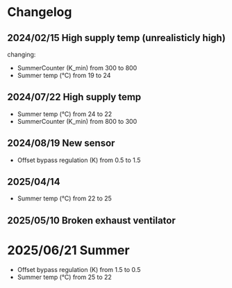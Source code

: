 # Changelog

## 2024/02/15 High supply temp (unrealisticly high)
changing:
 
  - SummerCounter (K_min) from 300 to 800
  - Summer temp (°C) from 19 to 24

## 2024/07/22 High supply temp

- Summer temp (°C) from 24 to 22
- SummerCounter (K_min) from 800 to 300

## 2024/08/19 New sensor

- Offset bypass regulation (K) from 0.5 to 1.5

## 2025/04/14 

- Summer temp (°C) from 22 to 25

## 2025/05/10 Broken exhaust ventilator


# 2025/06/21 Summer


- Offset bypass regulation (K) from 1.5 to 0.5
- Summer temp (°C) from 25 to 22 